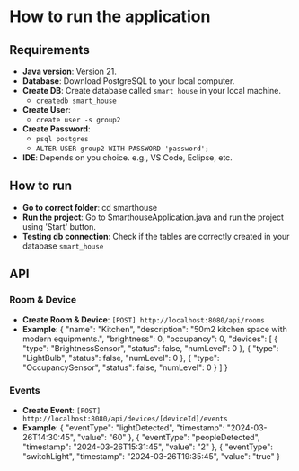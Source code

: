 # How to run the application

## Requirements

- **Java version**: Version 21.
- **Database**: Download PostgreSQL to your local computer.
- **Create DB**: Create database called `smart_house` in your local machine. 
    - `createdb smart_house`
- **Create User**: 
    - `create user -s group2`
- **Create Password**:
    - `psql postgres`
    - `ALTER USER group2 WITH PASSWORD 'password';`
- **IDE**: Depends on you choice. e.g., VS Code, Eclipse, etc.

## How to run

- **Go to correct folder**: cd smarthouse
- **Run the project**: Go to SmarthouseApplication.java and run the project using 'Start' button.
- **Testing db connection**: Check if the tables are correctly created in your database `smart_house`

## API
### Room & Device
- **Create Room & Device**: `[POST] http://localhost:8080/api/rooms`
- **Example**:
{
    "name": "Kitchen",
    "description": "50m2 kitchen space with modern equipments.",
    "brightness": 0,
    "occupancy": 0,
    "devices": [
        {
            "type": "BrightnessSensor",
            "status": false,
            "numLevel": 0
        },
        {
            "type": "LightBulb",
            "status": false,
            "numLevel": 0
        },
        {
            "type": "OccupancySensor",
            "status": false,
            "numLevel": 0
        }
    ]
}

### Events
- **Create Event**: `[POST] http://localhost:8080/api/devices/[deviceId]/events`
- **Example**:
{
    "eventType": "lightDetected",
    "timestamp": "2024-03-26T14:30:45",
    "value": "60"
},
{
    "eventType": "peopleDetected",
    "timestamp": "2024-03-26T15:31:45",
    "value": "2"
},
{
    "eventType": "switchLight",
    "timestamp": "2024-03-26T19:35:45",
    "value": "true"
}
